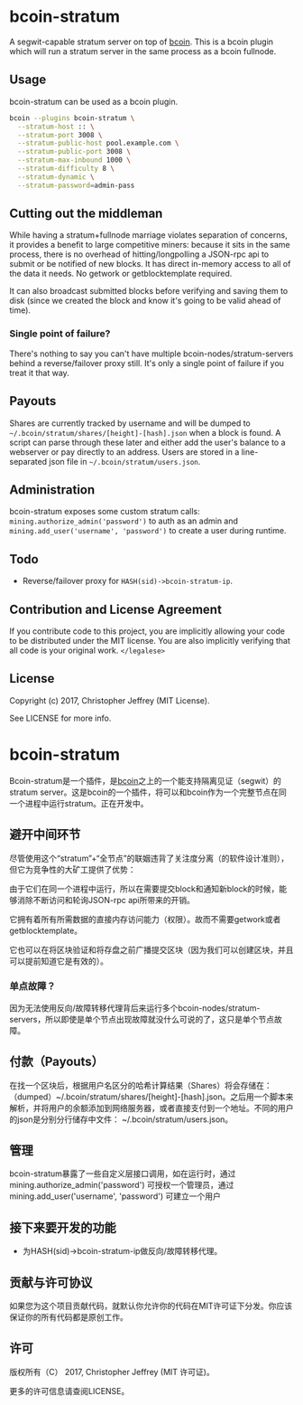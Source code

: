 # bcoin-stratum

A segwit-capable stratum server on top of [bcoin][bcoin]. This is a bcoin
plugin which will run a stratum server in the same process as a bcoin fullnode.

## Usage

bcoin-stratum can be used as a bcoin plugin.

``` bash
bcoin --plugins bcoin-stratum \
  --stratum-host :: \
  --stratum-port 3008 \
  --stratum-public-host pool.example.com \
  --stratum-public-port 3008 \
  --stratum-max-inbound 1000 \
  --stratum-difficulty 8 \
  --stratum-dynamic \
  --stratum-password=admin-pass
```

## Cutting out the middleman

While having a stratum+fullnode marriage violates separation of concerns, it
provides a benefit to large competitive miners: because it sits in the same
process, there is no overhead of hitting/longpolling a JSON-rpc api to submit
or be notified of new blocks. It has direct in-memory access to all of the data
it needs. No getwork or getblocktemplate required.

It can also broadcast submitted blocks before verifying and saving them to disk
(since we created the block and know it's going to be valid ahead of time).

### Single point of failure?

There's nothing to say you can't have multiple bcoin-nodes/stratum-servers
behind a reverse/failover proxy still. It's only a single point of failure if
you treat it that way.

## Payouts

Shares are currently tracked by username and will be dumped to
`~/.bcoin/stratum/shares/[height]-[hash].json` when a block is found. A script
can parse through these later and either add the user's balance to a webserver
or pay directly to an address. Users are stored in a line-separated json file
in `~/.bcoin/stratum/users.json`.

## Administration

bcoin-stratum exposes some custom stratum calls:
`mining.authorize_admin('password')` to auth as an admin and
`mining.add_user('username', 'password')` to create a user during runtime.

## Todo

- Reverse/failover proxy for `HASH(sid)->bcoin-stratum-ip`.

## Contribution and License Agreement

If you contribute code to this project, you are implicitly allowing your code
to be distributed under the MIT license. You are also implicitly verifying that
all code is your original work. `</legalese>`

## License

Copyright (c) 2017, Christopher Jeffrey (MIT License).

See LICENSE for more info.

# bcoin-stratum

Bcoin-stratum是一个插件，是[bcoin][bcoin]之上的一个能支持隔离见证（segwit）的stratum server。这是bcoin的一个插件，将可以和bcoin作为一个完整节点在同一个进程中运行stratum。正在开发中。

## 避开中间环节

尽管使用这个“stratum”+“全节点”的联姻违背了关注度分离（的软件设计准则），但它为竞争性的大矿工提供了优势：

由于它们在同一个进程中运行，所以在需要提交block和通知新block的时候，能够消除不断访问和轮询JSON-rpc api所带来的开销。

它拥有着所有所需数据的直接内存访问能力（权限）。故而不需要getwork或者getblocktemplate。

它也可以在将区块验证和将存盘之前广播提交区块（因为我们可以创建区块，并且可以提前知道它是有效的）。

### 单点故障？

因为无法使用反向/故障转移代理背后来运行多个bcoin-nodes/stratum-servers，所以即使是单个节点出现故障就没什么可说的了，这只是单个节点故障。

## 付款（Payouts）

在找一个区块后，根据用户名区分的哈希计算结果（Shares）将会存储在：（dumped）~/.bcoin/stratum/shares/[height]-[hash].json。之后用一个脚本来解析，并将用户的余额添加到网络服务器，或者直接支付到一个地址。不同的用户的json是分别分行储存中文件： ~/.bcoin/stratum/users.json。

## 管理

bcoin-stratum暴露了一些自定义层接口调用，如在运行时，通过mining.authorize_admin('password') 可授权一个管理员，通过mining.add_user('username', 'password') 可建立一个用户

## 接下来要开发的功能

- 为HASH(sid)->bcoin-stratum-ip做反向/故障转移代理。

## 贡献与许可协议

如果您为这个项目贡献代码，就默认你允许你的代码在MIT许可证下分发。你应该保证你的所有代码都是原创工作。</legalese>

## 许可

版权所有（C） 2017, Christopher Jeffrey (MIT 许可证)。

更多的许可信息请查阅LICENSE。

[bcoin]: https://github.com/bcoin-org/bcoin
